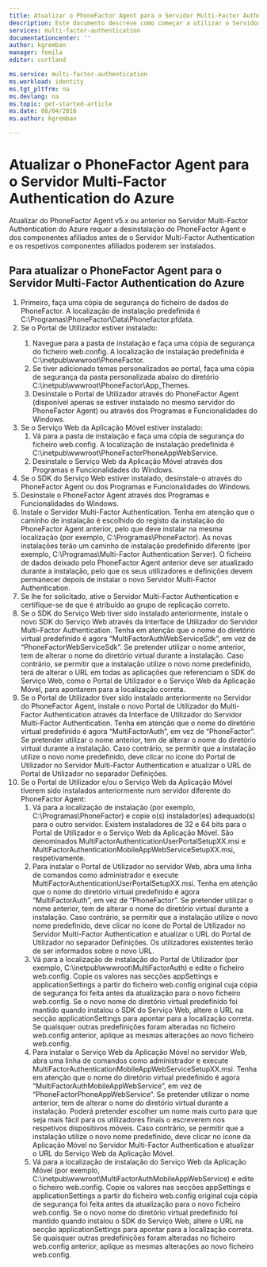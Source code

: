 ```yaml
---
title: Atualizar o PhoneFactor Agent para o Servidor Multi-Factor Authentication do Azure
description: Este documento descreve como começar a utilizar o Servidor MFA do Azure e como atualizar a partir de um phonefactor agent mais antigo.
services: multi-factor-authentication
documentationcenter: ''
author: kgremban
manager: femila
editor: curtland

ms.service: multi-factor-authentication
ms.workload: identity
ms.tgt_pltfrm: na
ms.devlang: na
ms.topic: get-started-article
ms.date: 08/04/2016
ms.author: kgremban

---
```

# Atualizar o PhoneFactor Agent para o Servidor Multi-Factor Authentication do Azure
Atualizar do PhoneFactor Agent v5.x ou anterior no Servidor Multi-Factor Authentication do Azure requer a desinstalação do PhoneFactor Agent e dos componentes afiliados antes de o Servidor Multi-Factor Authentication e os respetivos componentes afiliados poderem ser instalados.

## Para atualizar o PhoneFactor Agent para o Servidor Multi-Factor Authentication do Azure
<ol>
<li>Primeiro, faça uma cópia de segurança do ficheiro de dados do PhoneFactor. A localização de instalação predefinida é C:\Programas\PhoneFactor\Data\Phonefactor.pfdata.


<li>Se o Portal de Utilizador estiver instalado:</li>
<ol>
<li>Navegue para a pasta de instalação e faça uma cópia de segurança do ficheiro web.config. A localização de instalação predefinida é C:\inetpub\wwwroot\PhoneFactor.</li>


<li>Se tiver adicionado temas personalizados ao portal, faça uma cópia de segurança da pasta personalizada abaixo do diretório C:\inetpub\wwwroot\PhoneFactor\App_Themes.</li>


<li>Desinstale o Portal de Utilizador através do PhoneFactor Agent (disponível apenas se estiver instalado no mesmo servidor do PhoneFactor Agent) ou através dos Programas e Funcionalidades do Windows.</li></ol>




<li>Se o Serviço Web da Aplicação Móvel estiver instalado:

<ol>
<li>Vá para a pasta de instalação e faça uma cópia de segurança do ficheiro web.config. A localização de instalação predefinida é C:\inetpub\wwwroot\PhoneFactorPhoneAppWebService.</li>
<li>Desinstale o Serviço Web da Aplicação Móvel através dos Programas e Funcionalidades do Windows.</li></ol>

<li>Se o SDK do Serviço Web estiver instalado, desinstale-o através do PhoneFactor Agent ou dos Programas e Funcionalidades do Windows.

<li>Desinstale o PhoneFactor Agent através dos Programas e Funcionalidades do Windows.

<li>Instale o Servidor Multi-Factor Authentication. Tenha em atenção que o caminho de instalação é escolhido do registo da instalação do PhoneFactor Agent anterior, pelo que deve instalar na mesma localização (por exemplo, C:\Programas\PhoneFactor). As novas instalações terão um caminho de instalação predefinido diferente (por exemplo, C:\Programas\Multi-Factor Authentication Server). O ficheiro de dados deixado pelo PhoneFactor Agent anterior deve ser atualizado durante a instalação, pelo que os seus utilizadores e definições devem permanecer depois de instalar o novo Servidor Multi-Factor Authentication.

<li>Se lhe for solicitado, ative o Servidor Multi-Factor Authentication e certifique-se de que é atribuído ao grupo de replicação correto.

<li>Se o SDK do Serviço Web tiver sido instalado anteriormente, instale o novo SDK do Serviço Web através da Interface de Utilizador do Servidor Multi-Factor Authentication. Tenha em atenção que o nome do diretório virtual predefinido é agora “MultiFactorAuthWebServiceSdk”, em vez de “PhoneFactorWebServiceSdk”. Se pretender utilizar o nome anterior, tem de alterar o nome do diretório virtual durante a instalação. Caso contrário, se permitir que a instalação utilize o novo nome predefinido, terá de alterar o URL em todas as aplicações que referenciam o SDK do Serviço Web, como o Portal de Utilizador e o Serviço Web da Aplicação Móvel, para apontarem para a localização correta.

<li>Se o Portal de Utilizador tiver sido instalado anteriormente no Servidor do PhoneFactor Agent, instale o novo Portal de Utilizador do Multi-Factor Authentication através da Interface de Utilizador do Servidor Multi-Factor Authentication. Tenha em atenção que o nome do diretório virtual predefinido é agora “MultiFactorAuth”, em vez de “PhoneFactor”. Se pretender utilizar o nome anterior, tem de alterar o nome do diretório virtual durante a instalação. Caso contrário, se permitir que a instalação utilize o novo nome predefinido, deve clicar no ícone do Portal de Utilizador no Servidor Multi-Factor Authentication e atualizar o URL do Portal de Utilizador no separador Definições.

<li>Se o Portal de Utilizador e/ou o Serviço Web da Aplicação Móvel tiverem sido instalados anteriormente num servidor diferente do PhoneFactor Agent:

<ol>
<li>Vá para a localização de instalação (por exemplo, C:\Programas\PhoneFactor) e copie o(s) instalador(es) adequado(s) para o outro servidor. Existem instaladores de 32 e 64 bits para o Portal de Utilizador e o Serviço Web da Aplicação Móvel. São denominados MultiFactorAuthenticationUserPortalSetupXX.msi e MultiFactorAuthenticationMobileAppWebServiceSetupXX.msi, respetivamente.</li>
<li>Para instalar o Portal de Utilizador no servidor Web, abra uma linha de comandos como administrador e execute MultiFactorAuthenticationUserPortalSetupXX.msi. Tenha em atenção que o nome do diretório virtual predefinido é agora “MultiFactorAuth”, em vez de “PhoneFactor”. Se pretender utilizar o nome anterior, tem de alterar o nome do diretório virtual durante a instalação. Caso contrário, se permitir que a instalação utilize o novo nome predefinido, deve clicar no ícone do Portal de Utilizador no Servidor Multi-Factor Authentication e atualizar o URL do Portal de Utilizador no separador Definições. Os utilizadores existentes terão de ser informados sobre o novo URL.</li>
<li>Vá para a localização de instalação do Portal de Utilizador (por exemplo, C:\inetpub\wwwroot\MultiFactorAuth) e edite o ficheiro web.config. Copie os valores nas secções appSettings e applicationSettings a partir do ficheiro web.config original cuja cópia de segurança foi feita antes da atualização para o novo ficheiro web.config. Se o novo nome do diretório virtual predefinido foi mantido quando instalou o SDK do Serviço Web, altere o URL na secção applicationSettings para apontar para a localização correta. Se quaisquer outras predefinições foram alteradas no ficheiro web.config anterior, aplique as mesmas alterações ao novo ficheiro web.config.</li>
<li>Para instalar o Serviço Web da Aplicação Móvel no servidor Web, abra uma linha de comandos como administrador e execute MultiFactorAuthenticationMobileAppWebServiceSetupXX.msi. Tenha em atenção que o nome do diretório virtual predefinido é agora “MultiFactorAuthMobileAppWebService”, em vez de “PhoneFactorPhoneAppWebService”. Se pretender utilizar o nome anterior, tem de alterar o nome do diretório virtual durante a instalação. Poderá pretender escolher um nome mais curto para que seja mais fácil para os utilizadores finais o escreverem nos respetivos dispositivos móveis. Caso contrário, se permitir que a instalação utilize o novo nome predefinido, deve clicar no ícone da Aplicação Móvel no Servidor Multi-Factor Authentication e atualizar o URL do Serviço Web da Aplicação Móvel.</li>
<li>Vá para a localização de instalação do Serviço Web da Aplicação Móvel (por exemplo, C:\inetpub\wwwroot\MultiFactorAuthMobileAppWebService) e edite o ficheiro web.config. Copie os valores nas secções appSettings e applicationSettings a partir do ficheiro web.config original cuja cópia de segurança foi feita antes da atualização para o novo ficheiro web.config. Se o novo nome do diretório virtual predefinido foi mantido quando instalou o SDK do Serviço Web, altere o URL na secção applicationSettings para apontar para a localização correta. Se quaisquer outras predefinições foram alteradas no ficheiro web.config anterior, aplique as mesmas alterações ao novo ficheiro web.config.</li></ol>



<!--HONumber=Sep16_HO3-->


